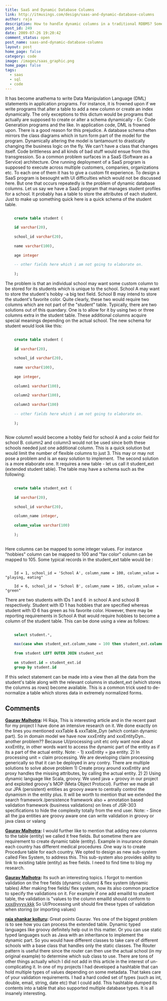 ```yaml
---
title: SaaS and Dynamic Database Columns
link: http://itmusings.com/design/saas-and-dynamic-database-columns
author: raja
description: How to handle dynamic columns in a traditional RDBMS? Some of these arguments become obsolete in NoSQL DBs but the pattern is still interesting
post_id: 249
date: 2009-07-26 19:20:42
comment_status: open
post_name: saas-and-dynamic-database-columns
layout: post
home_page: false
category: code
image: /images/saas_graphic.png
home_page: false
tags:
  - saas
  - sql
  - code
---
```



It has become anathema to write Data Manipulation Language (DML) statements in application programs. For instance, it is frowned upon if we write programs that alter a table to add a new column or create an index dynamically. The only exceptions to this dictum would be programs that actually are supposed to create or alter a schema dynamically - Ex: Code Generation programs and the like. In application code, DML is frowned upon.  There is a good reason for this prejudice.  A database schema often mirrors the class diagrams which in turn form part of the model for the program. Dynamically altering the model is tantamount to drastically changing the business logic on the fly. We can't have a class that changes itself. Code brittleness and all kinds of bad stuff would ensue from this transgression. So a common problem surfaces in a SaaS (Software as a Service) architecture. One running deployment of a SaaS program is supposed to execute across multiple customers, companies, organizations etc. To each one of them it has to give a custom fit experience. To design a SaaS program is besought with UI difficulties which would not be discussed here. But one that occurs repeatedly is the problem of dynamic database columns. Let us say we have a SaaS program that manages student profiles for a school. It probably has a table to store the attributes of each student. Just to make up something quick here is a quick schema of the student table. 
```sql   
    
    create table student (
    
    id varchar(20),
    
    school_id varchar(20),
    
    name varchar(100),
    
    age integer
    
    -- other fields here which i am not going to elaborate on. 
    
    );
```   

The problem is that an individual school may want some custom column to be stored for its students which is unique to the school. School A may want to store the student's hobby -a big text field. School B may intend to store the student's favorite color. Quite clearly, these two would require two columns which are not part of the "student" table. Typically, there are two solutions out of this quandary. One is to allow for it by using two or three columns extra in the student table. These additional columns acquire special meanings depending on the actual school. The new schema for student would look like this: 
```sql   
    
    create table student (
    
    id varchar(20),
    
    school_id varchar(20),
    
    name varchar(100),
    
    age integer,
    
    column1 varchar(100),
    
    column2 varchar(100),
    
    column3 varchar(100)
    
    -- other fields here which i am not going to elaborate on. 
    
    );
    
```
Now column1 would become a hobby field for school A and a color field for school B. column2 and column3 would not be used since both these schools needed just one additional column. This is a quick solution but would limit the number of flexible columns to just 3. This may or may not pose a problem and is an easy solution to implement.  The second solution is a more elaborate one. It requires a new table - let us call it student_ext (extended student table). The table may have a schema such as the following: 
```sql   
    
    create table student_ext (
    
    id varchar(20),
    
    school_id varchar(20),
    
    column_name integer,
    
    column_value varchar(100)
    
    );
    
```
Here columns can be mapped to some integer values. For instance "hobbies" column can be mapped to 100 and "fav color" column can be mapped to 105. Some typical records in the student_ext table would be : 
```   
    
    Id = 1, school_id = 'School A', column_name = 100, column_value = "playing, eating"
    
    Id = 6, school_id = 'School B', column_name = 105, column_value = "green"
```    

There are two students with IDs 1 and 6  in school A and school B respectively. Student with ID 1 has hobbies that are specified whereas student with ID 6 has green as his favorite color. However, there may be reporting requirements in School A that would require hobbies to become a column of the student table. This can be done using a view as follows: 
```sql    
    
    select student.*,
    
    max(case when student_ext.column_name = 100 then student_ext.column_value else '' end) as hobbies 
    
    from student LEFT OUTER JOIN student_ext
    
    on student.id = student_ext.id 
    group by student.id
```    

If this select statement can be made into a view then all the data from the student's table along with the relevant columns in student_ext (which stores the columns as rows) become available. This is a common trick used to de-normalize a table which stores data in extremely normalized forms.

## Comments

**[Gaurav Malhotra](#1610 "2009-08-01 15:35:30"):** Hi Raja, This is interesting article and in the recent past for my project I have done an intensive research on it. We done exactly on the lines you mentioned xxxTable & xxxTable_Dyn (which contain dynamic part). So in domain model we have now xxxEntity and xxxEntityDyn.. another problem?? Because UI/processing unit etc only want now about xxxEntity, in other words want to access the dynamic part of the entity as if its a part of the actual entity. Note: - 1) xxxEntity = jpa entity. 2) In processing unit = claim processing. We are developing claim processing generically so that it can be deployed in any contry. There are multiple solutions to solve above problem 1) Create proxy around xxxEntity and proxy handles the missing attributes, by calling the actual entity. 2) 2) Using dynamic language like Scala, groovy. We used java + groovy in our project and exploited groovy's MOP (Meta Object Protocol). Further we made all our JPA (persistent) entities as groovy aware to centrally control the dynamism in the entity plus. It will be worth to mention that we extended the search framework /persistence framework also + annotation based validation framework (business validations) on lines of JSR-303 specifications to hide the complexity totally from the end user. Note: - Since all the jpa entities are groovy aware one can write validation in groovy or java class or valang

**[Gaurav Malhotra](#1611 "2009-08-01 15:53:23"):** I would further like to mention that adding new columns to the table (entity) we called it free fields. But sometime there are requirement to create dynamic table (entity). Example in insurance domain each country has different medical procedures .One way is to create Procedure table for each country. We opted to design as new sub-system called Flex System, to address this. This sub-system also provides ability to link to existing table (entity) as free fields. I need to find time to blog my research.

**[Gaurav Malhotra](#1612 "2009-08-01 16:06:27"):** Its such an interesting topics. I forgot to mention validation on the free fields (dynamic column) & flex system (dynamic tables) After making free fields/ flex system, now its also common practice to specify the validations on it. For example if one add emailId to student table, the validation is "values to the column emailId should conform to xxx@yyyy.kkk So UI/Processing unit should fire these types of validation when storing (or importing values)

**[raja shankar kolluru](#1613 "2009-08-01 18:38:10"):** Great points Gaurav. Yes one of the biggest problem is to see how you can process the extended table. Dynamic typed languages like groovy definitely help out in this matter. Or you can use static typed languages such as Java with an inheritance to implement the dynamic part. So you would have different classes to take care of different schools with a base class that handles only the static classes. The Router pattern is useful there since the router can then use the actual school (in my original example) to determine which sub class to use. There are tons of other things actually which I did not add in this article in the interest of un-complicating it. In one of my projects I had developed a hashtable that can hold multiple types of values depending on some metadata. That takes care of your validation requirements. I had a hard coded set of types (such as int, double, email, string, date etc) that I could add. This hashtable dumped its contents into a table that also supported multiple database types. It is all insanely interesting.

